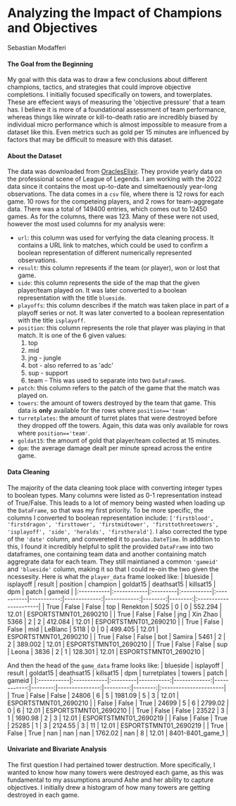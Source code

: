 # Analyzing the Impact of Champions and Objectives

Sebastian Modafferi

#### The Goal from the Beginning
My goal with this data was to draw a few conclusions about different champions, tactics, and strategies that could improve objective completions. I initially focused specifically on towers, and towerplates. These are effecient ways of measuring the 'objective pressure' that a team has. I believe it is more of a foundational assessment of team performance, whereas things like winrate or kill-to-death ratio are incredibly biased by individual micro performance which is almost impossible to measure from a dataset like this. Even metrics such as gold per 15 minutes are influenced by factors that may be difficult to measure with this dataset.

#### About the Dataset
The data was downloaded from [OraclesElixir](https://oracleselixir.com/tools/downloads). They provide yearly data on the professional scene of League of Legends. I am working with the 2022 data since it contains the most up-to-date and simeltaenously year-long observations. The data comes in a `csv` file, where there is 12 rows for each game. 10 rows for the competeing players, and 2 rows for team-aggregate data. There was a total of 149400 entries, which comes out to 12450 games. As for the columns, there was 123. Many of these were not used, however the most used columns for my analysis were:
 - `url`: this column was used for verfying the data cleaning process. It contains a URL link to matches, which could be used to confirm a boolean representation of different numerically represented observations.
 - `result`: this column represents if the team (or player), won or lost that game.
 - `side`: this column represents the side of the map that the given player/team played on. It was later converted to a boolean representation with the title `blueside`.
 - `playoffs`: this column describes if the match was taken place in part of a playoff series or not. It was later converted to a boolean representation with the title `isplayoff`.
 - `position`: this column represents the role that player was playing in that match. It is one of the 6 given values:
    1. top
    2. mid
    3. jng - jungle
    4. bot - also referred to as 'adc'
    5. sup - support
    6. team - This was used to separate into two `DataFrame`s.
 - `patch`: this column refers to the patch of the game that the match was played on.
 - `towers`: the amount of towers destroyed by the team that game. This data is **only** available for the rows where `position=='team'`
 - `turretplates`: the amount of turret plates that were destroyed before they dropped off the towers. Again, this data was only available for rows where `position=='team'`.
 - `goldat15`: the amount of gold that player/team collected at 15 minutes.
 - `dpm`: the average damage dealt per minute spread across the entire game.

#### Data Cleaning 
The majority of the data cleaning took place with converting integer types to boolean types. Many columns were listed as 0-1 representation instead of True/False. This leads to a lot of memory being wasted when loading up the `DataFrame`, so that was my first priority. To be more specific, the columns I converted to boolean representation include: `['firstblood', 'firstdragon', 'firsttower', 'firstmidtower', 'firsttothreetowers', 'isplayoff', 'side', 'heralds', 'firstherald']`. I also corrected the type of the `'date'` column, and convereted it to `pandas.DateTime`. In addition to this, I found it incredibly helpful to split the provided `DataFrame` into two dataframes, one containing team data and another containing match aggregrate data for each team. They still maintianed a common `'gameid'` and `'blueside'` column, making it so that I could re-oin the two given the ncessesity. Here is what the `player_data` frame looked like:
| blueside   | isplayoff   | result   | position   | champion   |   goldat15 |   deathsat15 |   killsat15 |     dpm |   patch | gameid                |
|:-----------|:------------|:---------|:-----------|:-----------|-----------:|-------------:|------------:|--------:|--------:|:----------------------|
| True       | False       | False    | top        | Renekton   |       5025 |            0 |           0 | 552.294 |   12.01 | ESPORTSTMNT01_2690210 |
| True       | False       | False    | jng        | Xin Zhao   |       5366 |            2 |           2 | 412.084 |   12.01 | ESPORTSTMNT01_2690210 |
| True       | False       | False    | mid        | LeBlanc    |       5118 |            0 |           0 | 499.405 |   12.01 | ESPORTSTMNT01_2690210 |
| True       | False       | False    | bot        | Samira     |       5461 |            2 |           2 | 389.002 |   12.01 | ESPORTSTMNT01_2690210 |
| True       | False       | False    | sup        | Leona      |       3836 |            2 |           1 | 128.301 |   12.01 | ESPORTSTMNT01_2690210 |

And then the head of the `game_data` frame looks like: 
| blueside   | isplayoff   | result   |   goldat15 |   deathsat15 |   killsat15 |     dpm |   turretplates |   towers |   patch | gameid                |
|:-----------|:------------|:---------|-----------:|-------------:|------------:|--------:|---------------:|---------:|--------:|:----------------------|
| True       | False       | False    |      24806 |            6 |           5 | 1981.09 |              5 |        3 |   12.01 | ESPORTSTMNT01_2690210 |
| False      | False       | True     |      24699 |            5 |           6 | 2799.02 |              0 |        6 |   12.01 | ESPORTSTMNT01_2690210 |
| True       | False       | False    |      23522 |            3 |           1 | 1690.98 |              2 |        3 |   12.01 | ESPORTSTMNT01_2690219 |
| False      | False       | True     |      25285 |            1 |           3 | 2124.55 |              3 |       11 |   12.01 | ESPORTSTMNT01_2690219 |
| True       | False       | True     |        nan |          nan |         nan | 1762.02 |            nan |        8 |   12.01 | 8401-8401_game_1      |
#### Univariate and Bivariate Analysis
The first question I had pertained tower destruction. More specifically, I wanted to know how many towers were destroyed each game, as this was fundamental to my assumptions around Ashe and her ability to capture objectives. I initially drew a histogram of how many towers are getting destroyed in each game. 
